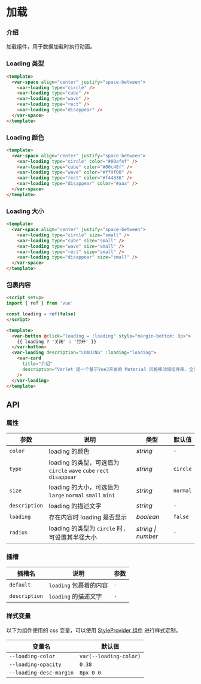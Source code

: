 # 加载

### 介绍

加载组件，用于数据加载时执行动画。

### Loading 类型

```html
<template>
  <var-space align="center" justify="space-between">
    <var-loading type="circle" />
    <var-loading type="cube" />
    <var-loading type="wave" />
    <var-loading type="rect" />
    <var-loading type="disappear" />
  </var-space>
</template>
```

### Loading 颜色
```html
<template>
  <var-space align="center" justify="space-between">
    <var-loading type="circle" color="#00afef" />
    <var-loading type="cube" color="#00c48f" />
    <var-loading type="wave" color="#ff9f00" />
    <var-loading type="rect" color="#f44336" />
    <var-loading type="disappear" color="#aaa" />
  </var-space>
</template>
```

### Loading 大小

```html
<template>
  <var-space align="center" justify="space-between">
    <var-loading type="circle" size="small" />
    <var-loading type="cube" size="small" />
    <var-loading type="wave" size="small" />
    <var-loading type="rect" size="small" />
    <var-loading type="disappear" size="small" />
  </var-space>
</template>
```

### 包裹内容

```html
<script setup>
import { ref } from 'vue'

const loading = ref(false)
</script>

<template>
  <var-button @click="loading = !loading" style="margin-bottom: 8px">
    {{ loading ? '关闭' : '打开' }}
  </var-button>
  <var-loading description="LOADING" :loading="loading">
    <var-card 
      title="介绍" 
      description="Varlet 是一个基于Vue3开发的 Material 风格移动端组件库，全面拥抱Vue3生态，由社区的小伙伴开发和维护。" 
    />
  </var-loading>
</template>
```

## API

### 属性

| 参数     | 说明                                                         | 类型     | 默认值      |
| -------- |------------------------------------------------------------| -------- |----------|
| `color`  | loading 的颜色                                                | _string_ | `-`      |
| `type`   | loading 的类型，可选值为 `circle` `wave` `cube` `rect` `disappear` | _string_ | `circle` |
| `size`   | loading 的大小，可选值为 `large` `normal` `small` `mini`           | _string_ | `normal` |
| `description`   | loading 的描述文字                                              | _string_ | `-`      |
| `loading`| 存在内容时 loading 是否显示                                         | _boolean_ | `false`  |
| `radius` | loading 的类型为 `circle` 时，可设置其半径大小                           | _string \| number_  | `-` |

### 插槽

| 插槽名 | 说明 | 参数 |
| --- | --- | --- |
| `default` | `loading` 包裹着的内容 | `-` |
| `description`    | `loading` 的描述文字 | `-` |

### 样式变量
以下为组件使用的 css 变量，可以使用 [StyleProvider 组件](#/zh-CN/style-provider) 进行样式定制。

| 变量名                     | 默认值 |
|-------------------------| -- |
| `--loading-color`       | `var(--loading-color)` |
| `--loading-opacity`     | `0.38` |
| `--loading-desc-margin` | `8px 0 0` |
